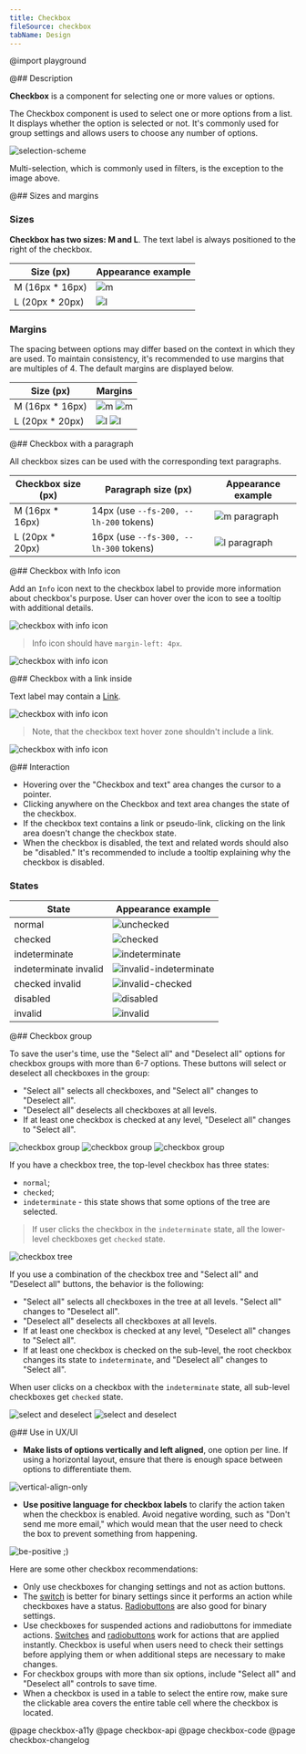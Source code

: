```yaml
---
title: Checkbox
fileSource: checkbox
tabName: Design
---
```


@import playground

@## Description

**Checkbox** is a component for selecting one or more values or options.

The Checkbox component is used to select one or more options from a list. It displays whether the option is selected or not. It's commonly used for group settings and allows users to choose any number of options.

![selection-scheme](static/check-or-toggle.png)

Multi-selection, which is commonly used in filters, is the exception to the image above.

@## Sizes and margins

### Sizes

**Checkbox has two sizes: M and L**. The text label is always positioned to the right of the checkbox.

| Size (px)        | Appearance example      |
| ---------------- | ----------------------- |
| M (16px * 16px) | ![m](static/size-m.png) |
| L (20px * 20px) | ![l](static/size-l.png) |

### Margins

The spacing between options may differ based on the context in which they are used. To maintain consistency, it's recommended to use margins that are multiples of 4. The default margins are displayed below.

| Size (px)        | Margins      |
| ---------------- | ----------------------- |
| M (16px * 16px) | ![m](static/margins-m.png) ![m](static/vert-m.png) |
| L (20px * 20px) | ![l](static/margins-l.png) ![l](static/vert-l.png) |

@## Checkbox with a paragraph

All checkbox sizes can be used with the corresponding text paragraphs.

| Checkbox size (px) | Paragraph size (px)                        | Appearance example                |
| ------------------ | -------------------------------------- | -------------------------------------- |
| M (16px * 16px)   | 14px (use `--fs-200, --lh-200` tokens) | ![m paragraph](static/paragraph-m.png) |
| L (20px * 20px)   | 16px (use `--fs-300, --lh-300` tokens) | ![l paragraph](static/paragraph-l.png) |

@## Checkbox with Info icon

Add an `Info` icon next to the checkbox label to provide more information about checkbox's purpose. User can hover over the icon to see a tooltip with additional details.

![checkbox with info icon](static/info-icon.png)

> Info icon should have `margin-left: 4px`.

![checkbox with info icon](static/info-icon-margin.png)

@## Checkbox with a link inside

Text label may contain a [Link](/components/link).

![checkbox with info icon](static/link.png)

> Note, that the checkbox text hover zone shouldn't include a link.

![checkbox with info icon](static/link-hover-zone.png)

@## Interaction

- Hovering over the "Checkbox and text" area changes the cursor to a pointer.
- Clicking anywhere on the Checkbox and text area changes the state of the checkbox.
- If the checkbox text contains a link or pseudo-link, clicking on the link area doesn't change the checkbox state.
- When the checkbox is disabled, the text and related words should also be "disabled." It's recommended to include a tooltip explaining why the checkbox is disabled.

### States

| State                 | Appearance example                                               |
| --------------------- | ---------------------------------------------------------------- |
| normal                | ![unchecked](static/state-unchecked.png)                         |
| checked               | ![checked](static/state-checked.png)                             |
| indeterminate         | ![indeterminate](static/state-indetermenate.png)                 |
| indeterminate invalid | ![invalid-indeterminate](static/state-indetermenate-invalid.png) |
| checked invalid       | ![invalid-checked](static/state-checked-invalid.png)             |
| disabled              | ![disabled](static/state-disabled.png)                           |
| invalid               | ![invalid](static/state-invalid.png)                             |

@## Checkbox group

To save the user's time, use the "Select all" and "Deselect all" options for checkbox groups with more than 6-7 options. These buttons will select or deselect all checkboxes in the group:

- "Select all" selects all checkboxes, and "Select all" changes to "Deselect all".
- "Deselect all" deselects all checkboxes at all levels.
- If at least one checkbox is checked at any level, "Deselect all" changes to "Select all".

![checkbox group](static/group-1.png) ![checkbox group](static/group-2.png) ![checkbox group](static/group-3.png)

If you have a checkbox tree, the top-level checkbox has three states:

- `normal`;
- `checked`;
- `indeterminate` - this state shows that some options of the tree are selected.

> If user clicks the checkbox in the `indeterminate` state, all the lower-level checkboxes get `checked` state.

![checkbox tree](static/tree.png)

If you use a combination of the checkbox tree and "Select all" and "Deselect all" buttons, the behavior is the following:

- "Select all" selects all checkboxes in the tree at all levels. "Select all" changes to "Deselect all".
- "Deselect all" deselects all checkboxes at all levels.
- If at least one checkbox is checked at any level, "Deselect all" changes to "Select all".
- If at least one checkbox is checked on the sub-level, the root checkbox changes its state to `indeterminate`, and "Deselect all" changes to "Select all".

When user clicks on a checkbox with the `indeterminate` state, all sub-level checkboxes get `checked` state.

![select and deselect](static/select-all.png) ![select and deselect](static/deselect-all.png)

@## Use in UX/UI

- **Make lists of options vertically and left aligned**, one option per line. If using a horizontal layout, ensure that there is enough space between options to differentiate them.

![vertical-align-only](static/checkboxes_yes_no.png)

- **Use positive language for checkbox labels** to clarify the action taken when the checkbox is enabled. Avoid negative wording, such as "Don't send me more email," which would mean that the user need to check the box to prevent something from happening.

![be-positive ;)](static/checkboxelabel_yes_no.png)

Here are some other checkbox recommendations:

- Only use checkboxes for changing settings and not as action buttons.
- The [switch](/components/switch/) is better for binary settings since it performs an action while checkboxes have a status. [Radiobuttons](/components/radio/) are also good for binary settings.
- Use checkboxes for suspended actions and radiobuttons for immediate actions. [Switches](/components/switch/) and [radiobuttons](/components/radio/) work for actions that are applied instantly. Checkbox is useful when users need to check their settings before applying them or when additional steps are necessary to make changes.
- For checkbox groups with more than six options, include "Select all" and "Deselect all" controls to save time.
- When a checkbox is used in a table to select the entire row, make sure the clickable area covers the entire table cell where the checkbox is located.

@page checkbox-a11y
@page checkbox-api
@page checkbox-code
@page checkbox-changelog
